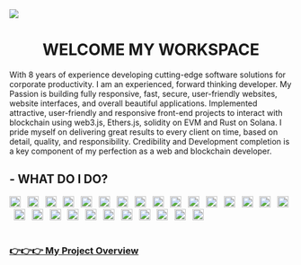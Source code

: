  <a href="https://github.com/2En0">
      <img src="https://img.shields.io/github/followers/2En0?color=green&label=GitHub&logo=GitHub&style=for-the-badge"/>
 </a>
<h1 align = "center">
  WELCOME MY WORKSPACE
</h1>
With 8 years of experience developing cutting-edge software solutions for corporate productivity. 
I am an experienced, forward thinking developer. My Passion is building fully responsive, fast,
secure, user-friendly websites, website interfaces, and overall beautiful applications. 
Implemented attractive, user-friendly and responsive front-end projects to interact with blockchain using
web3.js, Ethers.js, solidity on EVM and Rust on Solana.
I pride myself on delivering great results to every client on time, based on detail, quality, and
responsibility. Credibility and Development completion is a key component of my perfection as a web and blockchain developer.

## - WHAT DO I DO?
<span><img src="https://img.shields.io/badge/Solidity-282C34?logo=Solidity&logoColor=ddd" alt="Solidity logo" title="Solidity" height="20" />
&nbsp;
<img src="https://img.shields.io/badge/Rust-282C34?logo=Rust&logoColor=E34F26" alt="Rust logo" title="Rust" height="20" /></span>
&nbsp;
<img src="https://img.shields.io/badge/Web3.js-282C34?logo=Web3.js&logoColor=ddd" alt="Web3.js logo" title="Web3.js" height="20" /></span>
&nbsp;
<img src="https://img.shields.io/badge/HTML5-282C34?logo=html5&logoColor=E34F26" alt="HTML5 logo" title="HTML5" height="20" />
&nbsp;
<img src="https://img.shields.io/badge/CSS3-282C34?logo=css3&logoColor=1572B6" alt="CSS3 logo" title="CSS3" height="20" />
&nbsp;
<img src="https://img.shields.io/badge/Sass-282C34?logo=Sass&logoColor=F5517F" alt="Sass logo" title="Sass" height="20" />
&nbsp;
<img src="https://img.shields.io/badge/Tailwindcss-282C34?logo=Tailwindcss&logoColor=F5517F" alt="Tailwindcss logo" title="TailwindCSS" height="20" />
&nbsp;
<img src="https://img.shields.io/badge/JavaScript-282C34?logo=javascript&logoColor=F7DF1E" alt="JavaScript logo" title="JavaScript" height="20" /></span>
&nbsp;
<img src="https://img.shields.io/badge/TypeScript-282C34?logo=typescript&logoColor=3178C6" alt="TypeScript logo" title="TypeScript" height="20" />
&nbsp;
<img src="https://img.shields.io/badge/React-282C34?logo=React&logoColor=61DBFB" alt="React logo" title="React" height="20" />
&nbsp;
<img src="https://img.shields.io/badge/Redux-282C34?logo=redux&logoColor=61DBFB" alt="Redux logo" title="Redux" height="20" />
&nbsp;
<img src="https://img.shields.io/badge/Next.js-282C34?logo=Next.js&logoColor=41B883" alt="Next.js logo" title="Next.js" height="20" />
&nbsp;
<img src="https://img.shields.io/badge/Angular-282C34?logo=Angular&logoColor=111111" alt="Angular logo" title="Angular" height="20" />
&nbsp;
<img src="https://img.shields.io/badge/Vue.js-282C34?logo=Vue.js&logoColor=41B883" alt="Vue.js logo" title="Vue.js" height="20" />
&nbsp;
<img src="https://img.shields.io/badge/Nuxt.js-282C34?logo=Nuxt.js&logoColor=41B883" alt="Nuxt.js logo" title="Nuxt.js" height="20" />
&nbsp;
<img src="https://img.shields.io/badge/Node.js-282C34?logo=Node.js&logoColor=41B883" alt="Node.js logo" title="Node.js" height="20" />
&nbsp;
<img src="https://img.shields.io/badge/Express-282C34?logo=Express&logoColor=41B883" alt="Express logo" title="Express" height="20" />
&nbsp;
<img src="https://img.shields.io/badge/Mongodb-282C34?logo=Mongodb&logoColor=41B883" alt="Mongodb logo" title="Mongodb" height="20" />
&nbsp;
<img src="https://img.shields.io/badge/Django-282C34?logo=Django&logoColor=41B883" alt="Django logo" title="Django" height="20" />
&nbsp;
<img src="https://img.shields.io/badge/Postgresql-282C34?logo=Postgresql&logoColor=41B883" alt="Postgresql logo" title="Postgresql" height="20" />
&nbsp;
<img src="https://img.shields.io/badge/Mysql-282C34?logo=Mysql&logoColor=F7DF1E" alt="Mysql logo" title="Mysql" height="20" />
&nbsp;
<img src="https://img.shields.io/badge/PHP-282C34?logo=PHP&logoColor=41B883" alt="PHP logo" title="PHP" height="20" />
&nbsp;
<img src="https://img.shields.io/badge/Laravel-282C34?logo=Laravel&logoColor=F05032" alt="Laravel logo" title="git" height="20" />
&nbsp;
<img src="https://img.shields.io/badge/git-282C34?logo=git&logoColor=F05032" alt="git logo" title="git" height="20" />
&nbsp;
<img src="https://img.shields.io/badge/VS%20Code-282C34?logo=visual-studio-code&logoColor=007ACC" alt="Visual Studio Code logo" title="Visual Studio Code" height="20" />
&nbsp;
<img src="https://img.shields.io/badge/docker-282C34?logo=Docker&logoColor=007ACC" alt="Docker logo" title="Docker" height="20" />
&nbsp;
<img src="https://img.shields.io/badge/firebase-282C34?logo=firebase&logoColor=FFCB2B" alt="firebase logo" title="firebase" height="20" />
&nbsp;
<br />
<br />

<h3 style="color:"#FF0000⚪">
 <a href="https://github.com/2En0/My-Projects-Overview">
   👉👉👉 My Project Overview
 </a>
</h3>
